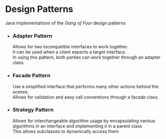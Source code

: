 <h1>Design Patterns</h1>
<p>Java implementations of the <em>Gang of Four</em> design patterns</p>

<ul>
  <li>
    <h3>Adapter Pattern</h3>
    <p>Allows for two incompatible interfaces to work together.<br>
    It can be used when a client expects a target interface.<br>
    In using this pattern, both parties can work together through an adapter class.</p>
  </li>
  <li>
    <h3>Facade Pattern</h3>
    <p>Use a simplified interface that performs many other actions behind the scenes.<br>
    Allows for validation and easy call conventions through a facade class.</p>
  </li>
  <li>
    <h3>Strategy Pattern</h3>
    <p>Allows for interchangeable algorithm usage by encapsulating various algorithms in an interface and implementing it in a parent class<br>
    This allows subclasses to dynamically access them</p>
  </li>
</ul>
